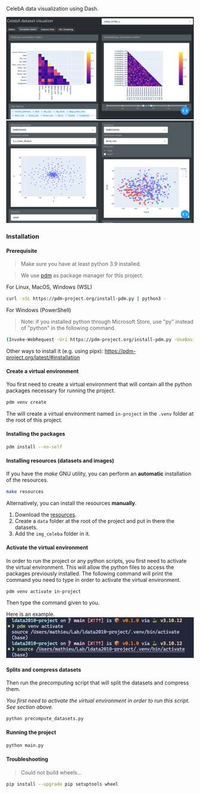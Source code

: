 CelebA data visualization using Dash.

![app-screenshot](./screenshot1.png)
![app-screenshot](./screenshot2.png)

### Installation

#### Prerequisite

> Make sure you have at least python 3.9 installed.

> We use [pdm](https://github.com/pdm-project/pdm) as package manager for this project.

For Linux, MacOS, Windows (WSL)

```bash
curl -sSL https://pdm-project.org/install-pdm.py | python3 -
```

For Windows (PowerShell)

> Note: if you installed python through Microsoft Store, use "py" instead of "python" in the following command.

```bash
(Invoke-WebRequest -Uri https://pdm-project.org/install-pdm.py -UseBasicParsing).Content | python -
```

Other ways to install it (e.g. using pipx): https://pdm-project.org/latest/#installation

#### Create a virtual environment

You first need to create a virtual environment that will contain all the python packages necessary for running the project.

```bash
pdm venv create
```

The will create a virtual environment named `in-project` in the `.venv` folder at the root of this project.

#### Installing the packages

```bash
pdm install --no-self
```

#### Installing resources (datasets and images)

If you have the _make_ GNU utility, you can perform an **automatic** installation of the resources.

```bash
make resources
```

Alternatively, you can install the resources **manually**.

1. Download the [resources](https://shorturl.at/esBKV).
2. Create a `data` folder at the root of the project and put in there the datasets.
3. Add the `img_celeba` folder in it.

#### Activate the virtual environment

In order to run the project or any python scripts, you first need to activate the virtual environment. This will allow the python files to access the packages previously installed.
The following command will print the command you need to type in order to activate the virtual environment.

```bash
pdm venv activate in-project
```

Then type the command given to you.

Here is an example.
![example-activating-venv](./example_venv_activate.png)

#### Splits and compress datasets

Then run the precomputing script that will split the datasets and compress them.

_You first need to activate the virtual environment in order to run this script. See section above._

```bash
python precompute_datasets.py
```

#### Running the project

```bash
python main.py
```

#### Troubleshooting

> Could not build wheels...

```bash
pip install --upgrade pip setuptools wheel
```
